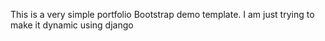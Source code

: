 This is a very simple portfolio Bootstrap demo template. 
I am just trying to make it dynamic using django